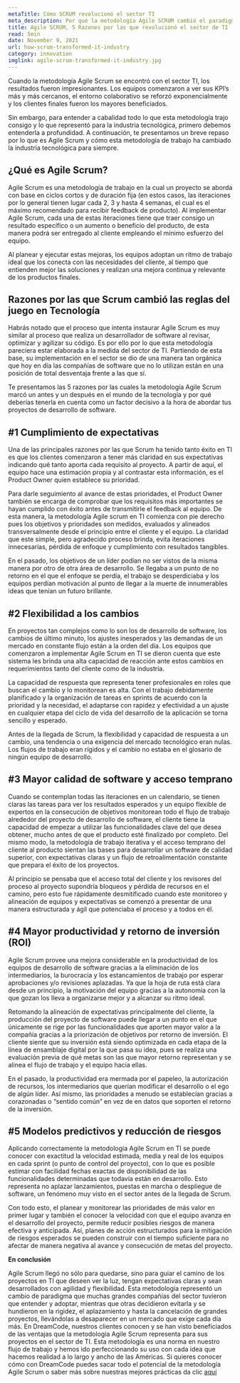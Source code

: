 ```yaml
---
metaTitle: Cómo SCRUM revolucionó el sector TI
meta_description: Por qué la metodología Agile SCRUM cambió el paradigma y revolucionó el sector de TI desde su implementación.
title: Agile SCRUM, 5 Razones por las que revolucionó el sector de TI
read: 5min
date: November 9, 2021
url: how-scrum-transformed-it-industry
category: innovation
imglink: agile-scrum-transformed-it-industry.jpg
---
```


Cuando la metodología Agile Scrum se encontró con el sector TI, los resultados fueron impresionantes. Los equipos comenzaron a ver sus KPI’s más y más cercanos, el entorno colaborativo se reforzó exponencialmente y los clientes finales fueron los mayores beneficiados.

Sin embargo, para entender a cabalidad todo lo que esta metodología trajo consigo y lo que representó para la industria tecnológica, primero debemos entenderla a profundidad. A continuación, te presentamos un breve repaso por lo que es Agile Scrum y cómo esta metodología de trabajo ha cambiado la industria tecnológica para siempre.

## ¿Qué es Agile Scrum?

Agile Scrum es una metodología de trabajo en la cual un proyecto se aborda con base en ciclos cortos y de duración fija (en estos casos, las iteraciones por lo general tienen lugar cada 2, 3 y hasta 4 semanas, el cual es el máximo recomendado para recibir feedback de producto). Al implementar Agile Scrum, cada una de estas iteraciones tiene que traer consigo un resultado específico o un aumento o beneficio del producto, de esta manera podrá ser entregado al cliente empleando el mínimo esfuerzo del equipo.

Al planear y ejecutar estas mejoras, los equipos adoptan un ritmo de trabajo ideal que los conecta con las necesidades del cliente, al tiempo que entienden mejor las soluciones y realizan una mejora continua y relevante de los productos finales.

## Razones por las que Scrum cambió las reglas del juego en Tecnología

Habrás notado que el proceso que intenta instaurar Agile Scrum es muy similar al proceso que realiza un desarrollador de software al revisar, optimizar y agilizar su código. Es por ello por lo que esta metodología pareciera estar elaborada a la medida del sector de TI. Partiendo de esta base, su implementación en el sector se dio de una manera tan orgánica que hoy en día las compañías de software que no lo utilizan están en una posición de total desventaja frente a las que sí.

Te presentamos las 5 razones por las cuales la metodología Agile Scrum marcó un antes y un después en el mundo de la tecnología y por qué deberías tenerla en cuenta como un factor decisivo a la hora de abordar tus proyectos de desarrollo de software.

## #1 Cumplimiento de expectativas

Una de las principales razones por las que Scrum ha tenido tanto éxito en TI es que los clientes comenzaron a tener más claridad en sus expectativas indicando qué tanto aporta cada requisito al proyecto. A partir de aquí, el equipo hace una estimación propia y al contrastar esta información, es el Product Owner quien establece su prioridad.

Para darle seguimiento al avance de estas prioridades, el Product Owner también se encarga de comprobar que los requisitos más importantes se hayan cumplido con éxito antes de transmitirle el feedback al equipo. De esta manera, la metodología Agile scrum en TI comienza con pie derecho pues los objetivos y prioridades son medidos, evaluados y alineados transversalmente desde el principio entre el cliente y el equipo. La claridad que este simple, pero agradecido proceso brinda, evita iteraciones innecesarias, pérdida de enfoque y cumplimiento con resultados tangibles.

En el pasado, los objetivos de un líder podían no ser vistos de la misma manera por otro de otra área de desarrollo. Se llegaba a un punto de no retorno en el que el enfoque se perdía, el trabajo se desperdiciaba y los equipos perdían motivación al punto de llegar a la muerte de innumerables ideas que tenían un futuro brillante.

## #2 Flexibilidad a los cambios

En proyectos tan complejos como lo son los de desarrollo de software, los cambios de último minuto, los ajustes inesperados y las demandas de un mercado en constante flujo están a la orden del día. Los equipos que comenzaron a implementar Agile Scrum en TI se dieron cuenta que este sistema les brinda una alta capacidad de reacción ante estos cambios en requerimientos tanto del cliente como de la industria.

La capacidad de respuesta que representa tener profesionales en roles que buscan el cambio y lo monitorean es alta. Con el trabajo debidamente planificado y la organización de tareas en sprints de acuerdo con la prioridad y la necesidad, el adaptarse con rapidez y efectividad a un ajuste en cualquier etapa del ciclo de vida del desarrollo de la aplicación se torna sencillo y esperado.

Antes de la llegada de Scrum, la flexibilidad y capacidad de respuesta a un cambio, una tendencia o una exigencia del mercado tecnológico eran nulas. Los flujos de trabajo eran rígidos y el cambio no estaba en el glosario de ningún equipo de desarrollo.

## #3 Mayor calidad de software y acceso temprano

Cuando se contemplan todas las iteraciones en un calendario, se tienen claras las tareas para ver los resultados esperados y un equipo flexible de expertos en la consecución de objetivos monitorean todo el flujo de trabajo alrededor del proyecto de desarrollo de software, el cliente tiene la capacidad de empezar a utilizar las funcionalidades clave del que desea obtener, mucho antes de que el producto esté finalizado por completo.
Del mismo modo, la metodología de trabajo iterativa y el acceso temprano del cliente al producto sientan las bases para desarrollar un software de calidad superior, con expectativas claras y un flujo de retroalimentación constante que prepara el éxito de los proyectos.

Al principio se pensaba que el acceso total del cliente y los revisores del proceso al proyecto supondría bloqueos y pérdida de recursos en el camino, pero esto fue rápidamente desmitificado cuando este monitoreo y alineación de equipos y expectativas se comenzó a presentar de una manera estructurada y ágil que potenciaba el proceso y a todos en él.

## #4 Mayor productividad y retorno de inversión (ROI)

Agile Scrum provee una mejora considerable en la productividad de los equipos de desarrollo de software gracias a la eliminación de los intermediarios, la burocracia y los estancamientos de trabajo por esperar aprobaciones y/o revisiones aplazadas. Ya que la hoja de ruta está clara desde un principio, la motivación del equipo gracias a la autonomía con la que gozan los lleva a organizarse mejor y a alcanzar su ritmo ideal.

Retomando la alineación de expectativas principalmente del cliente, la producción del proyecto de software puede llegar a un punto en el que únicamente se rige por las funcionalidades que aporten mayor valor a la compañía gracias a la priorización de objetivos por retorno de inversión. El cliente siente que su inversión está siendo optimizada en cada etapa de la línea de ensamblaje digital por la que pasa su idea, pues se realiza una evaluación previa de qué metas son las que mayor retorno representan y se alinea el flujo de trabajo y el equipo hacia ellas.

En el pasado, la productividad era mermada por el papeleo, la autorización de recursos, los intermediarios que querían modificar el desarrollo o el ego de algún líder. Así mismo, las prioridades a menudo se establecían gracias a corazonadas o “sentido común” en vez de en datos que soporten el retorno de la inversión.

## #5 Modelos predictivos y reducción de riesgos

Aplicando correctamente la metodología Agile Scrum en TI se puede conocer con exactitud la velocidad estimada, media y real de los equipos en cada sprint (o punto de control del proyecto), con lo que es posible estimar con facilidad fechas exactas de disponibilidad de las funcionalidades determinadas que todavía están en desarrollo. Esto representa no aplazar lanzamientos, puestas en marcha o despliegue de software, un fenómeno muy visto en el sector antes de la llegada de Scrum.

Con todo esto, el planear y monitorear las prioridades de más valor en primer lugar y también el conocer la velocidad con que el equipo avanza en el desarrollo del proyecto, permite reducir posibles riesgos de manera efectiva y anticipada. Así, planes de acción estructurados para la mitigación de riesgos esperados se pueden construir con el tiempo suficiente para no afectar de manera negativa al avance y consecución de metas del proyecto.

**En conclusión**

Agile Scrum llegó no sólo para quedarse, sino para guiar el camino de los proyectos en TI que deseen ver la luz, tengan expectativas claras y sean desarrollados con agilidad y flexibilidad. Esta metodología representó un cambio de paradigma que muchas grandes compañías del sector tuvieron que entender y adoptar, mientras que otras decidieron evitarla y se hundieron en la rigidez, el aplazamiento y hasta la cancelación de grandes proyectos, llevándolas a desaparecer en un mercado que exige cada día más.
En DreamCode, nuestros clientes conocen y se han visto beneficiados de las ventajas que la metodología Agile Scrum representa para sus proyectos en el sector de TI. Esta metodología es una norma en nuestro flujo de trabajo y hemos ido perfeccionando su uso con cada idea que hacemos realidad a lo largo y ancho de las Américas. Si quieres conocer cómo con DreamCode puedes sacar todo el potencial de la metodología Agile Scrum o saber más sobre nuestras mejores prácticas da clic [aquí](https://www.dreamcodesoft.com/es/scrum)
